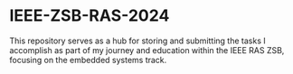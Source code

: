 # IEEE-ZSB-RAS-2024
This repository serves as a hub for storing and submitting the tasks I accomplish as part of my journey and education within the IEEE RAS ZSB, focusing on the embedded systems track.
